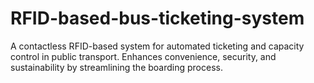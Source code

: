 # RFID-based-bus-ticketing-system
A contactless RFID-based system for automated ticketing and capacity control in public transport. Enhances convenience, security, and sustainability by streamlining the boarding process.
